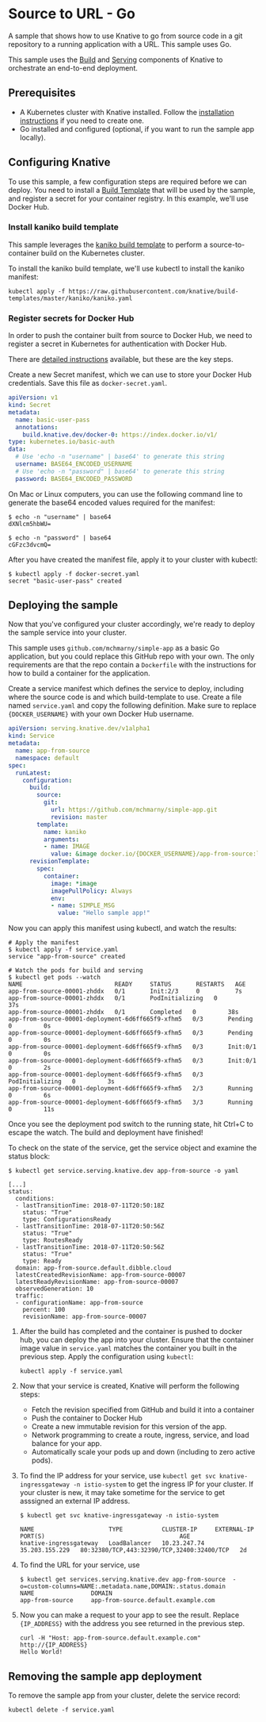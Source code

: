 # Source to URL - Go

A sample that shows how to use Knative to go from source code in a git
repository to a running application with a URL. This sample uses Go.

This sample uses the [Build](../../../build/README.md) and [Serving](../../README.md)
components of Knative to orchestrate an end-to-end deployment.

## Prerequisites

* A Kubernetes cluster with Knative installed. Follow the
  [installation instructions](https://github.com/knative/docs/blob/master/install/README.md) if you need
  to create one.
* Go installed and configured (optional, if you want to run the sample app
  locally).

## Configuring Knative

To use this sample, a few configuration steps are required before we can deploy.
You need to install a [Build Template](https://github.com/knative/build-templates)
that will be used by the sample, and register a secret for your container
registry. In this example, we'll use Docker Hub.

### Install kaniko build template

This sample leverages the [kaniko build template](https://github.com/knative/build-templates/tree/master/kaniko)
to perform a source-to-container build on the Kubernetes cluster.

To install the kaniko build template, we'll use kubectl to install the kaniko
manifest:

```shell
kubectl apply -f https://raw.githubusercontent.com/knative/build-templates/master/kaniko/kaniko.yaml
```

### Register secrets for Docker Hub

In order to push the container built from source to Docker Hub, we need to
register a secret in Kubernetes for authentication with Docker Hub.

There are [detailed instructions](https://github.com/knative/docs/blob/master/build/auth.md#basic-authentication-docker)
available, but these are the key steps.

Create a new Secret manifest, which we can use to store your Docker Hub
credentials. Save this file as `docker-secret.yaml`.

```yaml
apiVersion: v1
kind: Secret
metadata:
  name: basic-user-pass
  annotations:
    build.knative.dev/docker-0: https://index.docker.io/v1/
type: kubernetes.io/basic-auth
data:
  # Use 'echo -n "username" | base64' to generate this string
  username: BASE64_ENCODED_USERNAME
  # Use 'echo -n "password" | base64' to generate this string
  password: BASE64_ENCODED_PASSWORD
```

On Mac or Linux computers, you can use the following command line to generate
the base64 encoded values required for the manifest:

```shell
$ echo -n "username" | base64
dXNlcm5hbWU=

$ echo -n "password" | base64
cGFzc3dvcmQ=
```

After you have created the manifest file, apply it to your cluster with kubectl:

```shell
$ kubectl apply -f docker-secret.yaml
secret "basic-user-pass" created
```

## Deploying the sample

Now that you've configured your cluster accordingly, we're ready to deploy the
sample service into your cluster.

This sample uses `github.com/mchmarny/simple-app` as a basic Go application, but
you could replace this GitHub repo with your own. The only requirements are that
the repo contain a `Dockerfile` with the instructions for how to build a
container for the application.

Create a service manifest which defines the service to deploy, including where
the source code is and which build-template to use. Create a file named
`service.yaml` and copy the following definition. Make sure to replace
`{DOCKER_USERNAME}` with your own Docker Hub username.

```yaml
apiVersion: serving.knative.dev/v1alpha1
kind: Service
metadata:
  name: app-from-source
  namespace: default
spec:
  runLatest:
    configuration:
      build:
        source:
          git:
            url: https://github.com/mchmarny/simple-app.git
            revision: master
        template:
          name: kaniko
          arguments:
          - name: IMAGE
            value: &image docker.io/{DOCKER_USERNAME}/app-from-source:latest
      revisionTemplate:
        spec:
          container:
            image: *image
            imagePullPolicy: Always
            env:
            - name: SIMPLE_MSG
              value: "Hello sample app!"
```

Now you can apply this manifest using kubectl, and watch the results:

```shell
# Apply the manifest
$ kubectl apply -f service.yaml
service "app-from-source" created

# Watch the pods for build and serving
$ kubectl get pods --watch
NAME                          READY     STATUS       RESTARTS   AGE
app-from-source-00001-zhddx   0/1       Init:2/3     0          7s
app-from-source-00001-zhddx   0/1       PodInitializing   0         37s
app-from-source-00001-zhddx   0/1       Completed   0         38s
app-from-source-00001-deployment-6d6ff665f9-xfhm5   0/3       Pending   0         0s
app-from-source-00001-deployment-6d6ff665f9-xfhm5   0/3       Pending   0         0s
app-from-source-00001-deployment-6d6ff665f9-xfhm5   0/3       Init:0/1   0         0s
app-from-source-00001-deployment-6d6ff665f9-xfhm5   0/3       Init:0/1   0         2s
app-from-source-00001-deployment-6d6ff665f9-xfhm5   0/3       PodInitializing   0         3s
app-from-source-00001-deployment-6d6ff665f9-xfhm5   2/3       Running   0         6s
app-from-source-00001-deployment-6d6ff665f9-xfhm5   3/3       Running   0         11s
```

Once you see the deployment pod switch to the running state, hit Ctrl+C to
escape the watch. The build and deployment have finished!

To check on the state of the service, get the service object and examine the 
status block:

```shell
$ kubectl get service.serving.knative.dev app-from-source -o yaml

[...]
status:
  conditions:
  - lastTransitionTime: 2018-07-11T20:50:18Z
    status: "True"
    type: ConfigurationsReady
  - lastTransitionTime: 2018-07-11T20:50:56Z
    status: "True"
    type: RoutesReady
  - lastTransitionTime: 2018-07-11T20:50:56Z
    status: "True"
    type: Ready
  domain: app-from-source.default.dibble.cloud
  latestCreatedRevisionName: app-from-source-00007
  latestReadyRevisionName: app-from-source-00007
  observedGeneration: 10
  traffic:
  - configurationName: app-from-source
    percent: 100
    revisionName: app-from-source-00007
```


1. After the build has completed and the container is pushed to docker hub, you
   can deploy the app into your cluster. Ensure that the container image value
   in `service.yaml` matches the container you built in
   the previous step. Apply the configuration using `kubectl`:

    ```shell
    kubectl apply -f service.yaml
    ```

1. Now that your service is created, Knative will perform the following steps:
   * Fetch the revision specified from GitHub and build it into a container
   * Push the container to Docker Hub
   * Create a new immutable revision for this version of the app.
   * Network programming to create a route, ingress, service, and load balance for your app.
   * Automatically scale your pods up and down (including to zero active pods).

1. To find the IP address for your service, use
   `kubectl get svc knative-ingressgateway -n istio-system` to get the ingress IP for your
   cluster. If your cluster is new, it may take sometime for the service to get asssigned
   an external IP address.

    ```shell
    $ kubectl get svc knative-ingressgateway -n istio-system

    NAME                     TYPE           CLUSTER-IP     EXTERNAL-IP      PORT(S)                                      AGE
    knative-ingressgateway   LoadBalancer   10.23.247.74   35.203.155.229   80:32380/TCP,443:32390/TCP,32400:32400/TCP   2d

    ```

1. To find the URL for your service, use

    ```shell
    $ kubectl get services.serving.knative.dev app-from-source  -o=custom-columns=NAME:.metadata.name,DOMAIN:.status.domain
    NAME                DOMAIN
    app-from-source     app-from-source.default.example.com
    ```

1. Now you can make a request to your app to see the result. Replace
   `{IP_ADDRESS}` with the address you see returned in the previous step.

    ```shell
    curl -H "Host: app-from-source.default.example.com" http://{IP_ADDRESS}
    Hello World!
    ```

## Removing the sample app deployment

To remove the sample app from your cluster, delete the service record:

```shell
kubectl delete -f service.yaml
```
